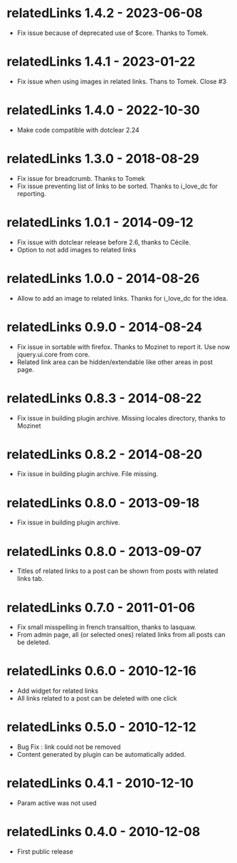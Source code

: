 # relatedLinks 1.4.2 - 2023-06-08

- Fix issue because of deprecated use of $core. Thanks to Tomek.

# relatedLinks 1.4.1 - 2023-01-22

- Fix issue when using images in related links. Thans to Tomek. Close #3

# relatedLinks 1.4.0 - 2022-10-30

- Make code compatible with dotclear 2.24

# relatedLinks 1.3.0 - 2018-08-29

- Fix issue for breadcrumb. Thanks to Tomek
- Fix issue preventing list of links to be sorted. Thanks to i_love_dc for reporting.

# relatedLinks 1.0.1 - 2014-09-12

- Fix issue with dotclear release before 2.6, thanks to Cécile.
- Option to not add images to related links

# relatedLinks 1.0.0 - 2014-08-26

- Allow to add an image to related links. Thanks for i_love_dc for the idea.

# relatedLinks 0.9.0 - 2014-08-24

- Fix issue in sortable with firefox. Thanks to Mozinet to report it. Use now jquery.ui.core from core.
- Related link area can be hidden/extendable like other areas in post page.

# relatedLinks 0.8.3 - 2014-08-22

- Fix issue in building plugin archive. Missing locales directory, thanks to Mozinet

# relatedLinks 0.8.2 - 2014-08-20

- Fix issue in building plugin archive. File missing.

# relatedLinks 0.8.0 - 2013-09-18

- Fix issue in building plugin archive.

# relatedLinks 0.8.0 - 2013-09-07

- Titles of related links to a post can be shown from posts with related links tab.

# relatedLinks 0.7.0 - 2011-01-06

- Fix small misspelling in french transaltion, thanks to lasquaw.
- From admin page, all (or selected ones) related links from all posts can be deleted.

# relatedLinks 0.6.0 - 2010-12-16

- Add widget for related links
- All links related to a post can be deleted with one click

# relatedLinks 0.5.0 - 2010-12-12

- Bug Fix : link could not be removed
- Content generated by plugin can be automatically added.

# relatedLinks 0.4.1 - 2010-12-10

- Param active was not used

# relatedLinks 0.4.0 - 2010-12-08

- First public release
